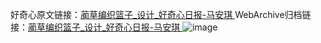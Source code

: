 好奇心原文链接：[蔺草编织篮子_设计_好奇心日报-马安琪 ](https://www.qdaily.com/articles/11658.html)
WebArchive归档链接：[蔺草编织篮子_设计_好奇心日报-马安琪 ](http://web.archive.org/web/20190623170843/https://www.qdaily.com/articles/11658.html)
![image](http://ww3.sinaimg.cn/large/007d5XDply1g3wafueg63j30u038j0z7)